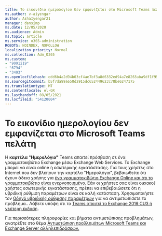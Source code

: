 ```yaml
---
title: Το εικονίδιο ημερολογίου δεν εμφανίζεται στο Microsoft Teams πελάτη
ms.author: v-aiyengar
author: AshaIyengar21
manager: dansimp
ms.date: 12/05/2020
ms.audience: Admin
ms.topic: article
ms.service: o365-administration
ROBOTS: NOINDEX, NOFOLLOW
localization_priority: Normal
ms.collection: Adm_O365
ms.custom:
- "9001219"
- "6794"
- "3403"
ms.openlocfilehash: edd6b4a2d94b03cf4ae7bf3a8d6332ed94a7e8263aba9df1f9588eecbd0ce05a
ms.sourcegitcommit: b5f7da89a650d2915dc652449623c78be6247175
ms.translationtype: MT
ms.contentlocale: el-GR
ms.lasthandoff: 08/05/2021
ms.locfileid: "54120004"
---
```

# <a name="calendar-icon-isnt-showing-in-microsoft-teams-client"></a>Το εικονίδιο ημερολογίου δεν εμφανίζεται στο Microsoft Teams πελάτη

Η **καρτέλα "Ημερολόγιο"** Teams απαιτεί πρόσβαση σε ένα γραμματοκιβώτιο Exchange μέσω Exchange Web Services. Το Exchange μπορεί να είναι online ή εσωτερικής εγκατάστασης. Για τους χρήστες στο  Internet που δεν βλέπουν την καρτέλα "Ημερολόγιο", βεβαιωθείτε ότι έχουν άδεια χρήσης για [ένα γραμματοκιβώτιο Exchange Online και ότι το γραμματοκιβώτιο είναι ενεργοποιημένο.](https://docs.microsoft.com/exchange/recipients-in-exchange-online/create-user-mailboxes) Εάν οι χρήστες σας είναι οικιακοί χρήστες εσωτερικής εγκατάστασης, πρέπει να επιβεβαιώσετε ότι η υβριδική ρύθμιση παραμέτρων είναι σε καλή κατάσταση. Χρησιμοποιήστε τον [Οδηγό υβριδικής ρύθμισης παραμέτρων](https://docs.microsoft.com/exchange/hybrid-deployment/hybrid-agent) για να αντιμετωπίσετε το πρόβλημα.. Λάβετε υπόψη ότι το [Teams απαιτεί το Exchange 2016 CU3 ή νεότερη έκδοση](https://docs.microsoft.com/microsoftteams/exchange-teams-interact).

Για περισσότερες πληροφορίες και βήματα αντιμετώπισης προβλημάτων, ανατρέξτε στο θέμα [Αντιμετώπιση προβλημάτων Microsoft Teams και Exchange Server αλληλεπιδράσεων.](https://docs.microsoft.com/microsoftteams/troubleshoot/known-issues/teams-exchange-interaction-issue)

